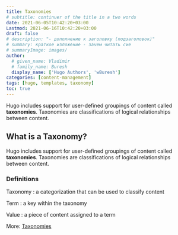 ```yaml
---
title: Taxonomies
# subtitle: continuer of the title in a two words
date: 2021-06-05T10:42:20+03:00
Lastmod: 2021-06-16T10:42:20+03:00
draft: false
# description: "- дополнение к заголовку (подзаголовок)"
# summary: краткое изложение - зачем читать сие
# summaryImage: images/
author:
  # given_name: Vladimir
  # family_name: Buresh
  display_name: ['Hugo Authors', 'wBuresh']
categories: [content-management]
tags: [hugo, templates, taxonomy]
toc: true
---
```


Hugo includes support for user-defined groupings of content called **taxonomies**. Taxonomies are classifications of logical relationships between content.

## What is a Taxonomy?

Hugo includes support for user-defined groupings of content called **taxonomies**. Taxonomies are classifications of logical relationships between content.

### Definitions

Taxonomy
: a categorization that can be used to classify content

Term
: a key within the taxonomy

Value
: a piece of content assigned to a term

More: [Taxonomies](https://gohugo.io/content-management/taxonomies/)
